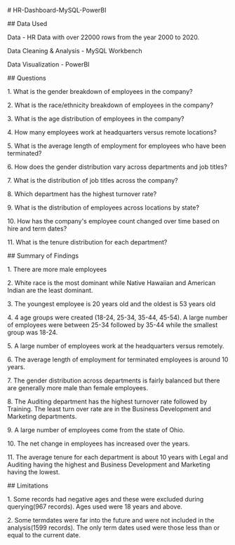 ﻿
\# HR-Dashboard-MySQL-PowerBI



\## Data Used

Data - HR Data with over 22000 rows from the year 2000 to 2020.

Data Cleaning & Analysis - MySQL Workbench

Data Visualization - PowerBI

\## Questions

1\. What is the gender breakdown of employees in the company?

2\. What is the race/ethnicity breakdown of employees in the company?

3\. What is the age distribution of employees in the company?

4\. How many employees work at headquarters versus remote locations?

5\. What is the average length of employment for employees who have been terminated?

6\. How does the gender distribution vary across departments and job titles?

7\. What is the distribution of job titles across the company?

8\. Which department has the highest turnover rate?

9\. What is the distribution of employees across locations by state?

10\. How has the company's employee count changed over time based on hire and term dates?

11\. What is the tenure distribution for each department?

\## Summary of Findings

1\. There are more male employees

2\. White race is the most dominant while Native Hawaiian and American Indian are the least dominant.

3\. The youngest employee is 20 years old and the oldest is 53 years old

4\. 4 age groups were created (18-24, 25-34, 35-44, 45-54). A large number of employees were between 25-34 followed by 35-44 while the smallest group was 18-24.

5\. A large number of employees work at the headquarters versus remotely.

6\. The average length of employment for terminated employees is around 10 years.

7\. The gender distribution across departments is fairly balanced but there are generally more male than female employees.

8\. The Auditing department has the highest turnover rate followed by Training. The least turn over rate are in the Business Development and Marketing departments.

9\. A large number of employees come from the state of Ohio.

10\. The net change in employees has increased over the years.

11\. The average tenure for each department is about 10 years with Legal and Auditing having the highest and Business Development and Marketing having the lowest.

\## Limitations

1\. Some records had negative ages and these were excluded during querying(967 records). Ages used were 18 years and above.

2\. Some termdates were far into the future and were not included in the analysis(1599 records). The only term dates used were those less than or equal to the current date.
